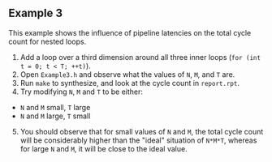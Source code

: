 ## Example 3

This example shows the influence of pipeline latencies on the total cycle count for nested loops.

1. Add a loop over a third dimension around all three inner loops (`for (int t = 0; t < T; ++t)`).
2. Open `Example3.h` and observe what the values of `N`, `M`, and `T` are. 
3. Run `make` to synthesize, and look at the cycle count in `report.rpt`.
4. Try modifying `N`, `M` and `T` to be either:
  - `N` and `M` small, `T` large 
  - `N` and `M` large, `T` small
5. You should observe that for small values of `N` and `M`, the total cycle count will be considerably higher than the "ideal" situation of `N*M*T`, whereas for large `N` and `M`, it will be close to the ideal value.
